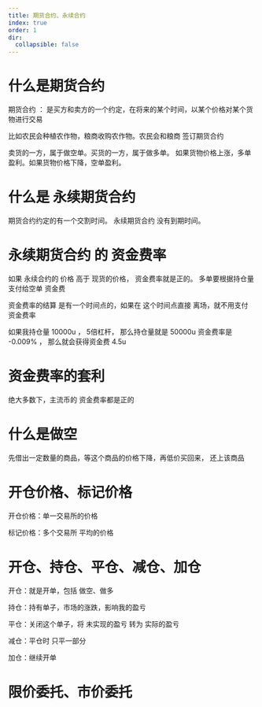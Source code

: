```yaml
---
title: 期货合约、永续合约
index: true
order: 1
dir:
  collapsible: false
---
```


# 什么是期货合约

期货合约 ： 是买方和卖方的一个约定，在将来的某个时间，以某个价格对某个货物进行交易

比如农民会种植农作物，粮商收购农作物。农民会和粮商 签订期货合约

卖货的一方，属于做空单。买货的一方，属于做多单。 如果货物价格上涨，多单盈利。如果货物价格下降，空单盈利。


# 什么是 永续期货合约
期货合约约定的有一个交割时间。
永续期货合约 没有到期时间。

# 永续期货合约 的 资金费率

如果 永续合约的 价格 高于 现货的价格， 资金费率就是正的。 多单要根据持仓量 支付给空单 资金费

资金费率的结算 是有一个时间点的，如果在 这个时间点直接 离场，就不用支付 资金费率


如果我持仓量 10000u ， 5倍杠杆， 那么持仓量就是 50000u
资金费率是 -0.009% ， 那么就会获得资金费 4.5u 

# 资金费率的套利

绝大多数下，主流币的 资金费率都是正的

# 什么是做空
先借出一定数量的商品，等这个商品的价格下降，再低价买回来， 还上该商品


# 开仓价格、标记价格
开仓价格：单一交易所的价格

标记价格：多个交易所 平均的价格


# 开仓、持仓、平仓、减仓、加仓

开仓：就是开单，包括 做空、做多

持仓：持有单子，市场的涨跌，影响我的盈亏

平仓：关闭这个单子，将 未实现的盈亏 转为 实际的盈亏

减仓：平仓时 只平一部分

加仓：继续开单

# 限价委托、市价委托




